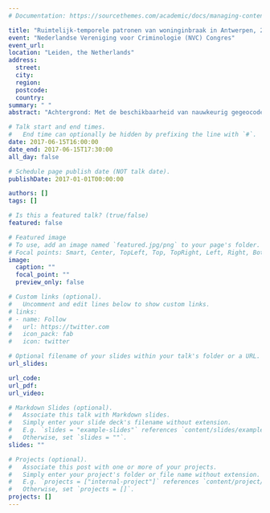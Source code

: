 ```yaml
---
# Documentation: https://sourcethemes.com/academic/docs/managing-content/

title: "Ruimtelijk-temporele patronen van woninginbraak in Antwerpen, 2005-2014: In hoeverre is woninginbraak geconcentreerd in bepaalde straatsegmenten, en hoe stabiel is deze concentratie over de tijd?"
event: "Nederlandse Vereniging voor Criminologie (NVC) Congres"
event_url:
location: "Leiden, the Netherlands"
address:
  street:
  city:
  region:
  postcode:
  country:
summary: " "
abstract: "Achtergrond: Met de beschikbaarheid van nauwkeurig gegeocodeerde criminaliteitsdata, blijken geregistreerde criminaliteit zich sterk te concentreren in de ruimte. Criminaliteit is niet slechts oververtegenwoordigd in enkele buurten, maar binnen buurten blijken straatsegmenten een belangrijke ruimtelijke eenheid.<br><br>Doel: Onderzoeken van de ruimtelijke concentratie, en de temporele stabiliteit van die concentratie, van woninginbraak in Antwerpen. Dit in de context van een substantiële daling van het totaal aantal woninginbraak in de stad in de periode 2005-2014.<br><br>Methode: 46.684 woninginbraken in de periode 2005-2014 zijn gegeocodeerd naar de 26.875 straat segmenten van Antwerpen. Longitudinale trends in de ruimtelijke concentraties van inbraak worden vastgesteld met gegeneraliseerde Gini coëfficiënten; Getis-Ord statistiek hot spots; en een niet-parametrische ruimtelijke punt patroontest (SPPT) die door deze auteurs wordt uitgewerkt naar een longitudinale context.<br><br>Resultaten: Woninginbraak is sterk geconcentreerd in een relatief klein aantal straatsegmenten (en dat blijkt in elk jaar zo te zijn). Tussen 2005 en 2014 zien 87% van de straatsegmenten een (netto) afname in woninginbraak, en woniningbraak neemt toe in slechts 2% van de segmenten. Er is geen duidelijk ruimtelijk patroon te herkennen in deze toe- en afnames.<br><br>Conclusie: Terwijl woninginbraak in Antwerpen met bijna 15% daalde gedurende 2005-2014, is deze daling niet te herleiden naar specifieke plekken in de stad. Ook is het niet zo dat op bepaalde plekken een veel sterkere daling plaatsvond dan op andere plekken. Het valt wel op dat het centrum van de stad nogal wat schommelingen doormaakt, hoewel woninginbraak ook daar na 10 jaar netto is gedaald."

# Talk start and end times.
#   End time can optionally be hidden by prefixing the line with `#`.
date: 2017-06-15T16:00:00
date_end: 2017-06-15T17:30:00
all_day: false

# Schedule page publish date (NOT talk date).
publishDate: 2017-01-01T00:00:00

authors: []
tags: []

# Is this a featured talk? (true/false)
featured: false

# Featured image
# To use, add an image named `featured.jpg/png` to your page's folder. 
# Focal points: Smart, Center, TopLeft, Top, TopRight, Left, Right, BottomLeft, Bottom, BottomRight.
image:
  caption: ""
  focal_point: ""
  preview_only: false

# Custom links (optional).
#   Uncomment and edit lines below to show custom links.
# links:
# - name: Follow
#   url: https://twitter.com
#   icon_pack: fab
#   icon: twitter

# Optional filename of your slides within your talk's folder or a URL.
url_slides:

url_code:
url_pdf:
url_video:

# Markdown Slides (optional).
#   Associate this talk with Markdown slides.
#   Simply enter your slide deck's filename without extension.
#   E.g. `slides = "example-slides"` references `content/slides/example-slides.md`.
#   Otherwise, set `slides = ""`.
slides: ""

# Projects (optional).
#   Associate this post with one or more of your projects.
#   Simply enter your project's folder or file name without extension.
#   E.g. `projects = ["internal-project"]` references `content/project/deep-learning/index.md`.
#   Otherwise, set `projects = []`.
projects: []
---
```


